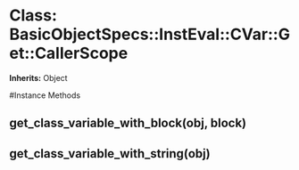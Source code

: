 # Class: BasicObjectSpecs::InstEval::CVar::Get::CallerScope
**Inherits:** Object
    




#Instance Methods
## get_class_variable_with_block(obj, block) [](#method-i-get_class_variable_with_block)

## get_class_variable_with_string(obj) [](#method-i-get_class_variable_with_string)

